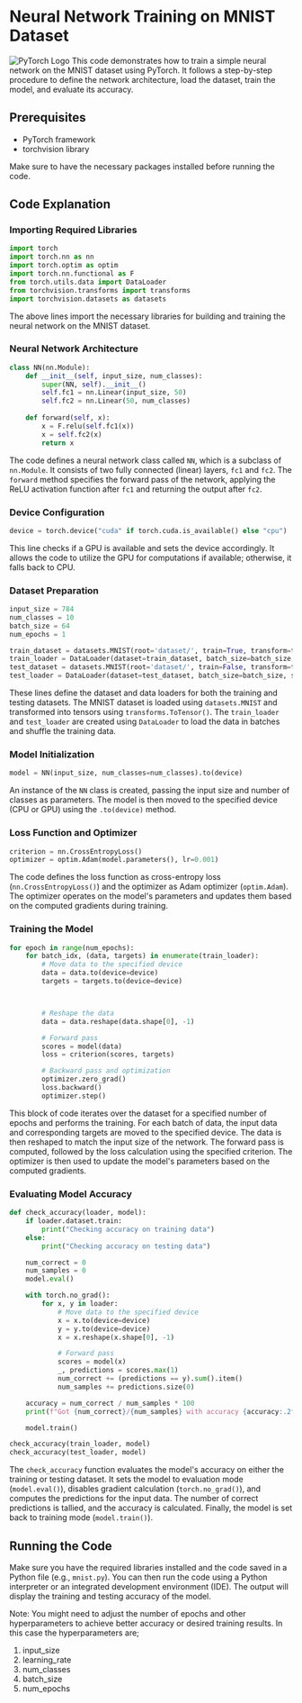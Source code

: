 # Neural Network Training on MNIST Dataset
![PyTorch Logo](pytorch_logo.png)
This code demonstrates how to train a simple neural network on the MNIST dataset using PyTorch. It follows a step-by-step procedure to define the network architecture, load the dataset, train the model, and evaluate its accuracy.

## Prerequisites

- PyTorch framework
- torchvision library

Make sure to have the necessary packages installed before running the code.

## Code Explanation

### Importing Required Libraries

```python
import torch
import torch.nn as nn
import torch.optim as optim
import torch.nn.functional as F
from torch.utils.data import DataLoader
from torchvision.transforms import transforms
import torchvision.datasets as datasets
```

The above lines import the necessary libraries for building and training the neural network on the MNIST dataset.

### Neural Network Architecture

```python
class NN(nn.Module):
    def __init__(self, input_size, num_classes):
        super(NN, self).__init__()
        self.fc1 = nn.Linear(input_size, 50)
        self.fc2 = nn.Linear(50, num_classes)
    
    def forward(self, x):
        x = F.relu(self.fc1(x))
        x = self.fc2(x)
        return x
```

The code defines a neural network class called `NN`, which is a subclass of `nn.Module`. It consists of two fully connected (linear) layers, `fc1` and `fc2`. The `forward` method specifies the forward pass of the network, applying the ReLU activation function after `fc1` and returning the output after `fc2`.

### Device Configuration

```python
device = torch.device("cuda" if torch.cuda.is_available() else "cpu")
```

This line checks if a GPU is available and sets the device accordingly. It allows the code to utilize the GPU for computations if available; otherwise, it falls back to CPU.

### Dataset Preparation

```python
input_size = 784
num_classes = 10
batch_size = 64
num_epochs = 1

train_dataset = datasets.MNIST(root='dataset/', train=True, transform=transforms.ToTensor(), download=True)
train_loader = DataLoader(dataset=train_dataset, batch_size=batch_size, shuffle=True)
test_dataset = datasets.MNIST(root='dataset/', train=False, transform=transforms.ToTensor(), download=True)
test_loader = DataLoader(dataset=test_dataset, batch_size=batch_size, shuffle=True)
```

These lines define the dataset and data loaders for both the training and testing datasets. The MNIST dataset is loaded using `datasets.MNIST` and transformed into tensors using `transforms.ToTensor()`. The `train_loader` and `test_loader` are created using `DataLoader` to load the data in batches and shuffle the training data.

### Model Initialization

```python
model = NN(input_size, num_classes=num_classes).to(device)
```

An instance of the `NN` class is created, passing the input size and number of classes as parameters. The model is then moved to the specified device (CPU or GPU) using the `.to(device)` method.

### Loss Function and Optimizer

```python
criterion = nn.CrossEntropyLoss()
optimizer = optim.Adam(model.parameters(), lr=0.001)
```

The code defines the loss function as cross-entropy loss (`nn.CrossEntropyLoss()`) and the optimizer as Adam optimizer (`optim.Adam`). The optimizer operates on the model's parameters and updates them based on the computed gradients during training.

### Training the Model

```python
for epoch in range(num_epochs):
    for batch_idx, (data, targets) in enumerate(train_loader):
        # Move data to the specified device
        data = data.to(device=device)
        targets = targets.to(device=device)



        # Reshape the data
        data = data.reshape(data.shape[0], -1)

        # Forward pass
        scores = model(data)
        loss = criterion(scores, targets)

        # Backward pass and optimization
        optimizer.zero_grad()
        loss.backward()
        optimizer.step()
```

This block of code iterates over the dataset for a specified number of epochs and performs the training. For each batch of data, the input data and corresponding targets are moved to the specified device. The data is then reshaped to match the input size of the network. The forward pass is computed, followed by the loss calculation using the specified criterion. The optimizer is then used to update the model's parameters based on the computed gradients.

### Evaluating Model Accuracy

```python
def check_accuracy(loader, model):
    if loader.dataset.train:
        print("Checking accuracy on training data")
    else:
        print("Checking accuracy on testing data")

    num_correct = 0
    num_samples = 0
    model.eval()

    with torch.no_grad():
        for x, y in loader:
            # Move data to the specified device
            x = x.to(device=device)
            y = y.to(device=device)
            x = x.reshape(x.shape[0], -1)

            # Forward pass
            scores = model(x)
            _, predictions = scores.max(1)
            num_correct += (predictions == y).sum().item()
            num_samples += predictions.size(0)

    accuracy = num_correct / num_samples * 100
    print(f"Got {num_correct}/{num_samples} with accuracy {accuracy:.2f}%")

    model.train()

check_accuracy(train_loader, model)
check_accuracy(test_loader, model)
```

The `check_accuracy` function evaluates the model's accuracy on either the training or testing dataset. It sets the model to evaluation mode (`model.eval()`), disables gradient calculation (`torch.no_grad()`), and computes the predictions for the input data. The number of correct predictions is tallied, and the accuracy is calculated. Finally, the model is set back to training mode (`model.train()`).

## Running the Code

Make sure you have the required libraries installed and the code saved in a Python file (e.g., `mnist.py`). You can then run the code using a Python interpreter or an integrated development environment (IDE). The output will display the training and testing accuracy of the model.

Note: You might need to adjust the number of epochs and other hyperparameters to achieve better accuracy or desired training results.
In this case the hyperparameters are;

1) input_size 
2) learning_rate
3) num_classes
4) batch_size
5) num_epochs 
